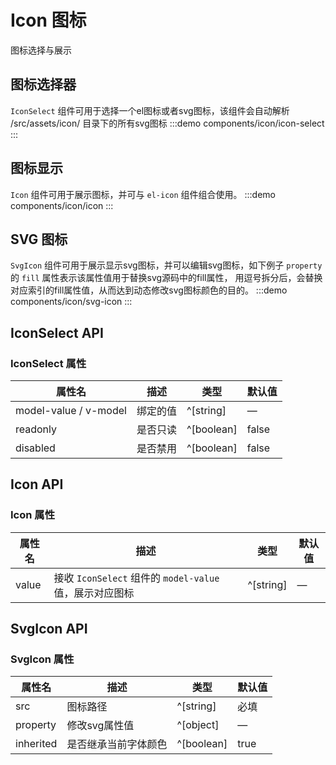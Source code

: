 # Icon 图标

图标选择与展示

## 图标选择器

`IconSelect` 组件可用于选择一个el图标或者svg图标，该组件会自动解析 /src/assets/icon/ 目录下的所有svg图标
:::demo
components/icon/icon-select
:::

## 图标显示

`Icon` 组件可用于展示图标，并可与 `el-icon` 组件组合使用。
:::demo
components/icon/icon
:::

## SVG 图标

`SvgIcon` 组件可用于展示显示svg图标，并可以编辑svg图标，如下例子 `property` 的 `fill` 属性表示该属性值用于替换svg源码中的fill属性，
用逗号拆分后，会替换对应索引的fill属性值，从而达到动态修改svg图标颜色的目的。
:::demo
components/icon/svg-icon
:::

## IconSelect API

### IconSelect 属性

| 属性名                   | 描述   | 类型         | 默认值   |
|-----------------------|------|------------|-------|
| model-value / v-model | 绑定的值 | ^[string]  | —     |
| readonly              | 是否只读 | ^[boolean] | false |
| disabled              | 是否禁用 | ^[boolean] | false |

## Icon API

### Icon 属性

| 属性名   | 描述                                         | 类型        | 默认值 |
|-------|--------------------------------------------|-----------|-----|
| value | 接收 `IconSelect` 组件的 `model-value` 值，展示对应图标 | ^[string] | —   |

## SvgIcon API

### SvgIcon 属性

| 属性名       | 描述         | 类型         | 默认值  |
|-----------|------------|------------|------|
| src       | 图标路径       | ^[string]  | 必填   |
| property  | 修改svg属性值   | ^[object]  | —    |
| inherited | 是否继承当前字体颜色 | ^[boolean] | true |
